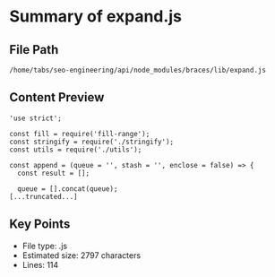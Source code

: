 # Summary of expand.js
  
## File Path
`/home/tabs/seo-engineering/api/node_modules/braces/lib/expand.js`

## Content Preview
```
'use strict';

const fill = require('fill-range');
const stringify = require('./stringify');
const utils = require('./utils');

const append = (queue = '', stash = '', enclose = false) => {
  const result = [];

  queue = [].concat(queue);
[...truncated...]
```

## Key Points
- File type: .js
- Estimated size: 2797 characters
- Lines: 114
